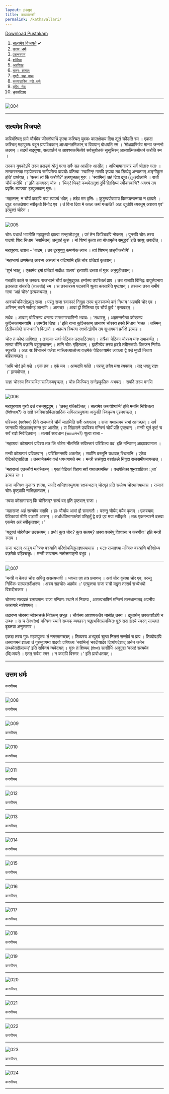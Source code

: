 ```yaml
---
layout: page
title: कथावल्लरी
permalink: /kathavallari/
---
```

[Download Pustakam](/chittoor/assets/chittoor-2-अभिज्ञ/kathavallari/1343663-KathAvallaribook.pdf)

1. [सत्यमेव विजयते](#सत्यमेव-विजयते) ✔︎
1. [`उत्तम धर्मः`](#उत्तम-धर्मः)
1. [`प्रशनत्रयम्`](#प्रशनत्रयम्)
1. [`शर्मिष्ठा`](#शर्मिष्ठा)
1. [`अप्रशिख`](#अप्रशिख)
1. [`चतुरः शशकः`](#चतुरः-शशकः)
1. [`दुषटैः सह वासः`](#दुषटैः-सह-वासः)
1. [`सत्यान्नास्ति परो धर्मः`](#सत्यान्नास्ति-परो-धर्मः)
1. [`दृष्टिः भेदः`](#दृष्टिः-भेदः)
1. [`ध्रुवचरितम्`](#ध्रुवचरितम्)

---

![004](/chittoor/assets/chittoor-2-अभिज्ञ/kathavallari/ocr/jpg/004.jpg)


---

## सत्यमेव विजयते

कस्मिंश्चिद् ग्रामे चौर्यमेव जीवनोपाधिं कृत्वा कश्चित् युवकः कालक्षेपाय दिवा द्यूतं क्रीडति स्म । एकदा कश्चित् महापुरुषः बहून प्रापञ्चिकान् आध्यानतमिकान् च विषयान् बोधयति स्म । 'मोक्षप्राप्तिरेव मानव जन्मनो लक्ष्यम् । तदर्थं सद्गुणाः, सत्प्रवर्तनं च आवश्यकमित्येवं सर्वसुबोधकं सुसुचिरम् आध्यात्मिकबोधनं करोति स्म ।

तस्कर युवकोऽपि तस्य प्रसङ्गं श्रोतुं गत्वा सर्वैः सह आसीनः आसीत् । अभिभाषानान्तरं सर्वे श्रोतारः गताः । तस्करस्तदा महापेरुषस्य समीपमेत्य पाययोः पतित्वा 'स्वामिन्! मामपि कृपया तव शिष्येषु अन्यतमम् अङ्गीकुरु इति' प्रार्थयत् । 'वत्स! त्वं किं करोषि?' इत्यपृच्छत् गुरुः । 'स्वामिन्! अहं दिवा द्यूत (`द्यूतं`)खेलामि । रात्रौ चौर्यं करोमि ।' इति प्रत्यवदत् चोरः । 'धिक्! धिक्! कथमेतादृशं दुर्विनीतशिष्यं स्वीकरवाणि? अवश्यं तव प्रवृत्तिः त्याज्या' इत्युक्तवान् गुरुः ।

'महात्मन्! न चौर्यं कदापि मया त्याज्यं भवेत् । तदेव मम वृत्तिः । कुटुम्बपोषणाय किमप्यन्यन्मया न ज्ञायते । द्यूतः कालक्षेपाय स्वीकृतो विनोद एव । तं विना दिवा मे कालः कथं गच्छति?  अतः द्यूतोपि त्यक्तुम् अशक्य एव' इत्युक्तं चोरेण ।

---

![005](/chittoor/assets/chittoor-2-अभिज्ञ/kathavallari/ocr/jpg/005.jpg)

चोरः यथार्थं भणतीति महापुरुषो ज्ञात्वा सन्तृप्तोऽभूत् । परं तेन किञ्चिदपि नोक्तम् । पुनरपि चोरः तस्य पादयोः शिरः निधाय 'स्वामितन्! अनुग्रहं कुरु । मां शिष्यं कृत्वा तव बोधामृतेन समुद्धर' इति साश्रुः अवादीत् ।

महापुरुष: उवाच - 'बाढम् । तव दुरगुणुषु कमप्येक त्यज । त्वां शिष्यम् अङ्गीकरोमि' ।

'महाभाग! क्षणमेतत् आरभ्य असत्यं न वदिष्यामि इति चोरः प्रतिज्ञां कृतवान् ।

'शुभं भवतु । एकामेव इमां प्रतिज्ञां सदीक्षः पालय' इत्याशीः दत्तवा तं गुरूः अनुगृहीतवान् ।

गच्छति काले स तस्करः राजभवने चौर्यं कर्तुमुद्युक्तः हर्म्यस्य उपरितलं प्राप । तत्र राजापि विनिद्रः वायुसेवनाय इतस्ततः संचरति (`सञ्चरति`) स्म । स तस्करस्य पदधवनिं श्रुत्वा कस्तत्रेति पृष्टवान् । तस्करः तस्य समीपं गत्वा 'अहं चोरः' इत्यकथयत् । 

आश्चर्यचकितोऽभुत् राजा । परंतु राजा स्वाकारं निगुह्य तस्य भुजस्कन्धे करं निधाय 'अहमपि चोर एव । अस्मिन् भवने सर्वमहं जानामि । आगच्छ । आवां द्वौ मिलित्वा एव चौर्यं कुर्व ' इत्यवदत् ।

तथैव । आवाम् चोरितस्य धनस्य समभागस्वामिनौ भवावः । 'तथास्तु । अहमन्तर्गत्वा कोष्ठस्य कुञ्चिकामानयामि । त्वमत्रैव तिष्ठ ।' इति राजा कुञ्चिकाम् आनाय्य चोरस्य हस्ते निधाय 'गच्छ । तस्मिन् द्वितीयकोष्ठे राजधनानि विद्यन्ते । अहमत्र स्थित्वा रक्षणोद्योगीव तव शुभागमनं प्रतीक्षे इत्याह ।

चोरः तं कोष्ठं प्राविशत् । तत्रत्याः सर्वाः पेटिकाः उद्घाटितवान् । तत्रैका पेटिका चोरस्य मनः समाकर्षत् । तस्यां त्रीणि वज्राणि बहुमूल्यासन् । तानि चोरः गृहितवान् । झटीत्येव तस्य हृदये तयोेेरुभयोः विभजन निर्णयः स्फुरति । अतः सः विभाजने क्लेशः मास्त्वित्यालोच्य वज्रमेकं पेटिकायामेव त्यक्त्वा द्वे वज्रे मुष्टौ निधाय बहिरागच्छत् । 

'अयि भोः! इमे वज्रे । एकं तव । एकं मम । अन्यदपि वर्तते । परन्तु तत्रैव मया त्यक्तम् ।  तद् भवतु राज्ञः ।' इत्यवोचत् ।

राज्ञा चोरस्य निवासविलासादिकमपृच्छत् । चोरः किञ्चित् सन्देहकुलितः अभवत् । सपदि तस्य मनसि 

---

![006](/chittoor/assets/chittoor-2-अभिज्ञ/kathavallari/ocr/jpg/006.jpg)

महापुरुषाय गुरवे दत्तं वचनमुद्वद्धम् । 'अस्तु यत्किञ्चित् । सत्यमेव कथयीष्यामि' इति मनसि निशिचत्य (`निश्चित्य`?) स राज्ञे स्वनिवासविलासादिकं सविस्तरमुक्त्वा अनुमतिं स्विकृत्य गृहमगच्छत् ।

परिस्मन् (`परस्मिन्`) दिने राजभवने चौर्यं जातमिति सर्वैः अवगतम् । राजा यथासमयं सभां आगच्छत् । सर्वं जानन्नपि सोऽज्ञातवृत्तान्त इव आसीत् । स सिंहासने उपविश्य मन्त्रिणं चोर्यं प्रति पृष्टवान् । मन्त्री श्रुतं दृष्टं च सर्वं राज्ञे निवेदितवान् । तत्सर्वं सावधान (`सावधानेन`?) श्रुत्वा राजा -

'महाशय! कोशागारं प्रविश्य तत्र किं चोरेण नीतमिति सविस्तारं परिशिल्य वद' इति मन्त्रिणम् आज्ञापयामास ।

मन्त्री कोशागारं प्रविष्टवान् । परिशिमनमपि अकरोत् । सर्वाणि वस्तूनि यथावत् स्थितानि । एकैव पेटिकोद्घाटिता । तस्यामेकमेव वज्रं धगधगायते स्म । मन्त्री त्तसंगृह्य वस्रांङले निगृह्य राजसमीपमागच्छत् ।

'महाराज! एतच्चौर्यं महच्चित्रम् । एकां पेटिकां विहाय सर्वं यथातथमस्ति । वज्रपेतिका शून्यवाटिका  ृता` इत्याह सः ।

राजा मन्त्रिणः कुतन्त्रं ज्ञात्वा, सपदि अभिज्ञानमुक्त्वा रक्षकभटान् चोरगृहं प्रति सम्प्रेष्य चोरमानयामास । राजानं चोरः दृष्ट्वापि नाभिज्ञातवान् । 

'त्वया कोशागारात् किं चोरितम्? सत्यं वद इति पृष्टवान् राजा ।

'महाराज! अहं सत्यमेव वदामि । ह्यः चौर्याय आवां द्वौ समागतौ । परन्तु चौर्यम् मयैव कृतम् । एकस्याम् पेटिकायां त्रीणि वज्राणी आसन् । अर्धार्धविभागक्लेशं परिहर्तुं द्वे वज्रे एव मया स्वीकृते । ततः एकमन्यस्मै दत्तवा एकमेव अहं स्वीकृतवान् ।'

'यदुक्तं चोरेणैतन तदसत्यम् । प्रभो! कुत्र चोरः? कुत्र सत्यम्? अस्य वचनेषु विश्वासः न करणीयः'  इति मन्त्री रुराव ।

राजा भटान् आहूय मन्त्रिणः वस्त्राणि परिशोधयितुमाज्ञापयामास । भटाः राजाज्ञया मन्त्रिणः वस्त्राणि परिशोध्य वज्रमेकं बहिश्चक्रुः । मन्त्री सावमानः नतोत्तमाङ्गो बभुव ।

---

![007](/chittoor/assets/chittoor-2-अभिज्ञ/kathavallari/ocr/jpg/007.jpg)

'मन्त्री न केवलं चोरः अपितु असत्यभाषी । भवन्तः एव तत्र प्रमाणम् । अयं चोरः वृत्तया चोर एव, परन्तु निर्भिकः सत्यव्रतदीक्षस्च । अस्य सहचोरः अहमेव ।' एत्युक्त्वा राजा रात्रौ यद्वृत्त तत्सर्वं सभ्येभयो विशदीचकार ।

चोरस्य सत्यव्रतं श्लाघमानः राजा मन्त्रिणः स्थाने तं नियम्य , असत्यभाषिणं मन्त्रिणं तत्स्थानातद् अपनीय कारागारे न्यवेशयत् ।

तदारभ्य चोरस्य जीवनचक्रं निर्वक्रम् अभूत । चौर्यस्य आवश्यकतैव नासीत् तस्य । द्यूतार्थम् अवकाशौऽपि न लब्धः । स च तेनः(`तेन`) मन्त्रिणः स्थाने सम्यक् व्यवहरन् श्रद्धाभक्तिसमन्वितः गु्ु्रुं सदा हृदये स्मरन् सत्यव्रतं दृढतया अनुससार ।

एकदा तस्य गुरुः महसपुरुषः तं नगरमागच्छत् । शिष्यस्य अभ्युदयं श्रुत्वा नितरां सन्तोषं च प्राप । शिष्योपऽपि तस्यागमनं ज्ञात्वा तं गुरुमुपगम्य पादयोः प्रणिपत्य 'स्वामिन्! भवदीयादेव दिव्योपदेशाद् अनेन जनेन लब्धमेतदौन्नत्यम्' इति सविनयं  न्यवेदयत् ।  गुरुः तं शिष्यम् (`शिष्यं`) साशीर्भिः अनुगृह्य 'वत्स! सत्यमेव (वि)जयते । एतत् सर्वदा स्मर । न कदापि विस्मर ।'  इति प्राबोधतयत् ।

---

## उत्तम धर्मः 

`करणीयम्` 

---

![008](/chittoor/assets/chittoor-2-अभिज्ञ/kathavallari/ocr/jpg/008.jpg)

`करणीयम्` 

---

![009](/chittoor/assets/chittoor-2-अभिज्ञ/kathavallari/ocr/jpg/009.jpg)

`करणीयम्` 

---

![010](/chittoor/assets/chittoor-2-अभिज्ञ/kathavallari/ocr/jpg/010.jpg)

`करणीयम्` 

---

![011](/chittoor/assets/chittoor-2-अभिज्ञ/kathavallari/ocr/jpg/011.jpg)

`करणीयम्` 

---

![012](/chittoor/assets/chittoor-2-अभिज्ञ/kathavallari/ocr/jpg/012.jpg)

`करणीयम्` 

---

![013](/chittoor/assets/chittoor-2-अभिज्ञ/kathavallari/ocr/jpg/013.jpg)

`करणीयम्` 

---

![014](/chittoor/assets/chittoor-2-अभिज्ञ/kathavallari/ocr/jpg/014.jpg)

`करणीयम्` 

---

![015](/chittoor/assets/chittoor-2-अभिज्ञ/kathavallari/ocr/jpg/015.jpg)

`करणीयम्` 

---

![016](/chittoor/assets/chittoor-2-अभिज्ञ/kathavallari/ocr/jpg/016.jpg)

`करणीयम्` 

---

![017](/chittoor/assets/chittoor-2-अभिज्ञ/kathavallari/ocr/jpg/017.jpg)

`करणीयम्` 

---

![018](/chittoor/assets/chittoor-2-अभिज्ञ/kathavallari/ocr/jpg/018.jpg)

`करणीयम्` 

---

![019](/chittoor/assets/chittoor-2-अभिज्ञ/kathavallari/ocr/jpg/019.jpg)

`करणीयम्` 

---

![020](/chittoor/assets/chittoor-2-अभिज्ञ/kathavallari/ocr/jpg/020.jpg)

`करणीयम्` 

---

![021](/chittoor/assets/chittoor-2-अभिज्ञ/kathavallari/ocr/jpg/021.jpg)

`करणीयम्` 

---

![022](/chittoor/assets/chittoor-2-अभिज्ञ/kathavallari/ocr/jpg/022.jpg)

`करणीयम्` 

---

![023](/chittoor/assets/chittoor-2-अभिज्ञ/kathavallari/ocr/jpg/023.jpg)

`करणीयम्` 

---

![024](/chittoor/assets/chittoor-2-अभिज्ञ/kathavallari/ocr/jpg/024.jpg)

`करणीयम्` 

---

<!-- ![025](/chittoor/assets/chittoor-2-अभिज्ञ/kathavallari/ocr/jpg/025.jpg) -->
